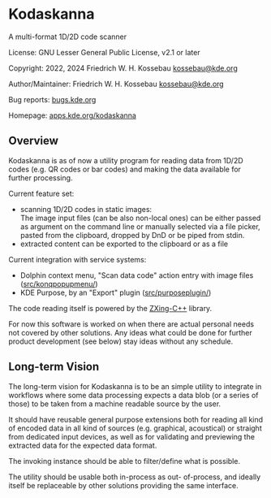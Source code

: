 <!--
SPDX-FileCopyrightText: 2024 Friedrich W. H. Kossebau <kossebau@kde.org>
SPDX-License-Identifier: CC0-1.0
-->

# Kodaskanna

A multi-format 1D/2D code scanner

License: GNU Lesser General Public License, v2.1 or later

Copyright: 2022, 2024 Friedrich W. H. Kossebau <kossebau@kde.org>

Author/Maintainer: Friedrich W. H. Kossebau <kossebau@kde.org>

Bug reports: [bugs.kde.org](https://bugs.kde.org/enter_bug.cgi?format=guided&amp;product=kodaskanna)

Homepage: [apps.kde.org/kodaskanna](https://apps.kde.org/kodaskanna)

## Overview

Kodaskanna is as of now a utility program for reading data from 1D/2D codes
(e.g. QR codes or bar codes) and making the data available for further processing.

Current feature set:

- scanning 1D/2D codes in static images:<br/>
  The image input files (can be also non-local ones) can be either passed as argument on the command line or manually selected via a file picker, pasted from the clipboard, dropped by DnD or be piped from stdin.
- extracted content can be exported to the clipboard or as a file

Current integration with service systems:
- Dolphin context menu, "Scan data code" action entry with image files ([src/konqpopupmenu/](src/konqpopupmenu/))
- KDE Purpose, by an "Export" plugin ([src/purposeplugin/](src/purposeplugin/))

The code reading itself is powered by the [ZXing-C++](https://github.com/zxing-cpp/zxing-cpp) library.

For now this software is worked on when there are actual personal needs not covered by other solutions. Any ideas what could be done for further product development (see below) stay ideas without any schedule.

## Long-term Vision

The long-term vision for Kodaskanna is to be an simple utility to integrate in 
workflows where some data processing expects a data blob (or a series of 
those) to be taken from a machine readable source by the user.

It should have reusable general purpose extensions both for reading all kind of encoded data in all kind of sources (e.g. graphical, acoustical) or straight from dedicated input devices, as well as for validating and previewing the extracted data for the expected data format.

The invoking instance should be able to filter/define what is possible.

The utility should be usable both in-process as out-
of-process, and ideally itself be replaceable by other solutions providing the 
same interface.
